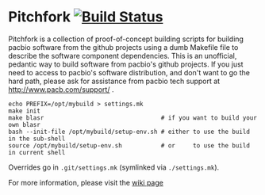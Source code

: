 # Pitchfork [![Build Status](https://travis-ci.org/PacificBiosciences/pitchfork.svg)](https://travis-ci.org/PacificBiosciences/pitchfork)
Pitchfork is a collection of proof-of-concept building scripts for building pacbio software from the github projects using a dumb Makefile file to describe the software component dependencies. This is an unofficial, pedantic way to build software from pacbio's github projects. If you just need to access to pacbio's software distribution, and don't want to go the hard path, please ask for assistance from pacbio tech support at http://www.pacb.com/support/ .

    echo PREFIX=/opt/mybuild > settings.mk
    make init
    make blasr                                 # if you want to build your own blasr
    bash --init-file /opt/mybuild/setup-env.sh # either to use the build in the sub-shell
    source /opt/mybuild/setup-env.sh           # or     to use the build in current shell 

Overrides go in `.git/settings.mk` (symlinked via `./settings.mk`).

For more information, please visit the [wiki page](https://github.com/PacificBiosciences/pitchfork/wiki)
